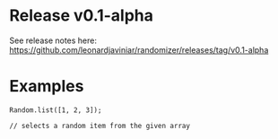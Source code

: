 # Release v0.1-alpha
See release notes here: https://github.com/leonardjaviniar/randomizer/releases/tag/v0.1-alpha

# Examples

```
Random.list([1, 2, 3]);

// selects a random item from the given array

```
